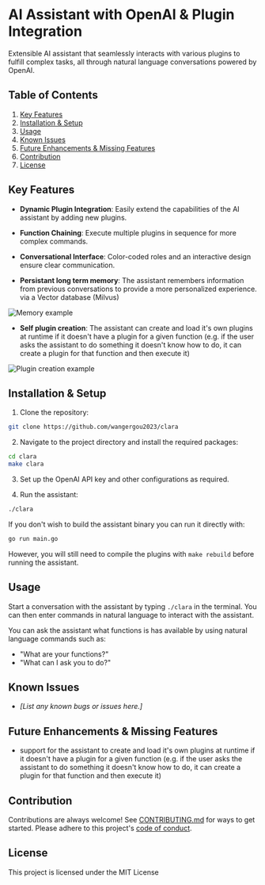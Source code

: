 # AI Assistant with OpenAI & Plugin Integration

Extensible AI assistant that seamlessly interacts with various plugins to fulfill complex tasks, all through natural language conversations powered by OpenAI.

## Table of Contents
1. [Key Features](#key-features)
2. [Installation & Setup](#installation--setup)
3. [Usage](#usage)
4. [Known Issues](#known-issues)
5. [Future Enhancements & Missing Features](#future-enhancements--missing-features)
6. [Contribution](#contribution)
7. [License](#license)

## Key Features

- **Dynamic Plugin Integration**: Easily extend the capabilities of the AI assistant by adding new plugins.
  
- **Function Chaining**: Execute multiple plugins in sequence for more complex commands.
  
- **Conversational Interface**: Color-coded roles and an interactive design ensure clear communication.

- **Persistant long term memory**: The assistant remembers information from previous conversations to provide a more personalized experience. via a Vector database (Milvus)

![Memory example](Clara-memorygif.gif)

- **Self plugin creation**: The assistant can create and load it's own plugins at runtime if it doesn't have a plugin for a given function (e.g. if the user asks the assistant to do something it doesn't know how to do, it can create a plugin for that function and then execute it)

![Plugin creation example](Clara-createplugingif.gif)

## Installation & Setup

1. Clone the repository:
```bash
git clone https://github.com/wangergou2023/clara
```

2. Navigate to the project directory and install the required packages:
```bash
cd clara
make clara
```

3. Set up the OpenAI API key and other configurations as required.

4. Run the assistant:
```bash
./clara
```

If you don't wish to build the assistant binary you can run it directly with:
```bash
go run main.go
```
However, you will still need to compile the plugins with `make rebuild` before running the assistant.

## Usage

Start a conversation with the assistant by typing `./clara` in the terminal. You can then enter commands in natural language to interact with the assistant.

You can ask the assistant what functions is has available by using natural language commands such as:
- "What are your functions?"
- "What can I ask you to do?"


## Known Issues

- _[List any known bugs or issues here.]_

## Future Enhancements & Missing Features

- support for the assistant to create and load it's own plugins at runtime if it doesn't have a plugin for a given function (e.g. if the user asks the assistant to do something it doesn't know how to do, it can create a plugin for that function and then execute it)

## Contribution

Contributions are always welcome! See [CONTRIBUTING.md](./CONTRIBUTING.md) for ways to get started. Please adhere to this project's [code of conduct](./CODE_OF_CONDUCT.md).

## License

This project is licensed under the MIT License
